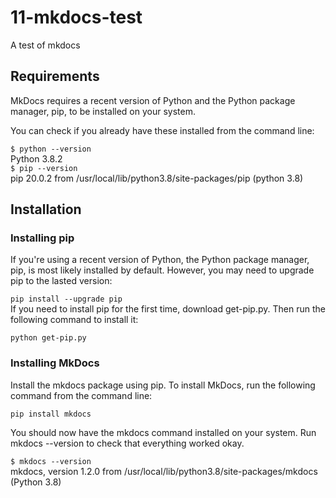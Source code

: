 # 11-mkdocs-test
A test of mkdocs 

## Requirements

MkDocs requires a recent version of Python and the Python package manager, pip, to be installed on your system.

You can check if you already have these installed from the command line:

`$ python --version`<br>
Python 3.8.2 <br>
`$ pip --version`<br>
pip 20.0.2 from /usr/local/lib/python3.8/site-packages/pip (python 3.8)


## Installation


### Installing pip
If you're using a recent version of Python, the Python package manager, pip, is most likely installed by default. However, you may need to upgrade pip to the lasted version:

`pip install --upgrade pip`<br>
If you need to install pip for the first time, download get-pip.py. Then run the following command to install it:

`python get-pip.py` <br>

### Installing MkDocs
Install the mkdocs package using pip. To install MkDocs, run the following command from the command line:

`pip install mkdocs`

You should now have the mkdocs command installed on your system.
Run mkdocs --version to check that everything worked okay.

`$ mkdocs --version`<br>
mkdocs, version 1.2.0 from /usr/local/lib/python3.8/site-packages/mkdocs (Python 3.8)
